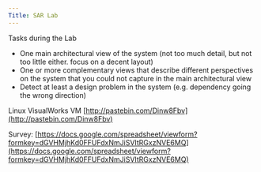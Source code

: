 ```yaml
---
Title: SAR Lab
---
```


Tasks during the Lab


-  One main architectural view of the system (not too much detail, but not too little either. focus on a decent layout)
-  One or more complementary views that describe different perspectives on the system that you could not capture in the main architectural view
-  Detect at least a design problem in the system (e.g. dependency going the wrong direction)


Linux VisualWorks VM
[http://pastebin.com/Dinw8Fbv](http://pastebin.com/Dinw8Fbv)

Survey:
[https://docs.google.com/spreadsheet/viewform?formkey=dGVHMjhKd0FFUFdxNmJiSVItRGxzNVE6MQ](https://docs.google.com/spreadsheet/viewform?formkey=dGVHMjhKd0FFUFdxNmJiSVItRGxzNVE6MQ)
